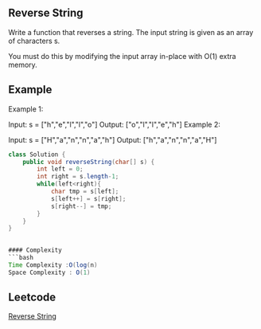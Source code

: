 ## Reverse String
Write a function that reverses a string. The input string is given as an array of characters s.

You must do this by modifying the input array in-place with O(1) extra memory.
## Example 
Example 1:

Input: s = ["h","e","l","l","o"]
Output: ["o","l","l","e","h"]
Example 2:

Input: s = ["H","a","n","n","a","h"]
Output: ["h","a","n","n","a","H"]
```java
class Solution {
    public void reverseString(char[] s) {
        int left = 0;
        int right = s.length-1;
        while(left<right){
            char tmp = s[left];
            s[left++] = s[right];
            s[right--] = tmp;
        }
    }
}

 
#### Complexity
```bash
Time Complexity :O(log(n)
Space Complexity : O(1)
```
## Leetcode
[Reverse String](https://leetcode.com/problems/reverse-string/description/)
